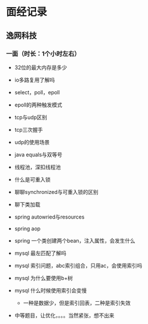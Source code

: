 # 面经记录

## 逸网科技

### 一面（时长：1个小时左右）

- 32位的最大内存是多少

- io多路复用了解吗
- select，poll，epoll
- epoll的两种触发模式
- tcp与udp区别
- tcp三次握手
- udp的使用场景
- java equals与双等号
- 线程池，深扣线程池
- 什么是可重入锁
- 聊聊synchronized与可重入锁的区别
- 聊下类加载
- spring autowried与resources
- spring aop
- spring 一个类创建两个bean，注入属性，会发生什么
- mysql 最左匹配了解吗
- mysql 索引问题，abc索引组合，只用ac，会使用索引吗

- mysql 为什么要使用b+树
- mysql 什么时候使用索引会变慢
  - 一种是数据少，但是索引回表，二种是索引失效

- 中等题目，让优化，。。。当然紧张，想不出来